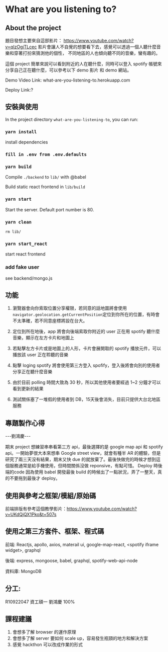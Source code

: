 # What are you listening to?
## About the project
題目發想主要來自這部影片：
https://www.youtube.com/watch?v=qIzOgjTLcec
影片會讓人不自覺的想要看下去，感覺可以透過一個人聽什麼音樂和穿著打扮來猜測他的個性，
不同地區的人也傾向聽不同的音樂，蠻有趣的。

這個 project 簡單來說可以看到附近的人在聽什麼，同時可以登入 spotify 帳號來分享自己正在聽什麼，可以參考以下 demo 影片 和 demo 網站。

Demo Video Link: what-are-you-listening-to.herokuapp.com

Deploy Link:?


## 安裝與使用

In the project directory `what-are-you-listening-to`, you can run:

### `yarn install`
install dependencies
### `fill in .env from .env.defaults`
### `yarn build`
Compile `./backend` to `lib/` with @babel

Build static react frontend in `lib/build`

### `yarn start`
Start the server. Default port number is 80.
### `yarn clean`
`rm lib/`
### `yarn start_react`
start react frontend

### add fake user
see backend/mongo.js

## 功能

1. 瀏覽器會向你索取位置分享權限，若同意的話地圖將會使用 `navigator.geolocation.getCurrentPosition`定位到你所在的位置，有時會不太準確，若不同意座標將設在台大。

2. 定位到所在地後，app 將會向後端索取你附近的 user 正在用 spotify 聽什麼音樂，顯示在左方卡片和地圖上

3. 若點擊左方卡片或是地圖上的人形，卡片會展開取的 spotify 播放元件，可以播放該 user 正在聆聽的音樂

4. 點擊 loging spotify 將會使用第三方登入 spofify，登入後將會向別的使用者分享正在聽什麼音樂

5. 由於目前 polling 時間大致為 30 秒，所以其他使用者要經過 1~2 分鐘才可以看到更新的結果

5. 測試關係塞了一堆假的使用者到 DB，15天後會消失，目前只提供大台北地區服務


## 專題製作心得
---劉鴻慶---

期末 project 想練習串串看第三方 api，最後選擇的是 google map api 和 spotify api。一開始夢很大本來想串 Google street view，就會有種半 AR 的體驗，但是研究了兩三天沒有結果，期末又快 due 的就放棄了。最後快做完的時候才想到這個服務通常是給手機使用，但時間關係沒做 reponsive，有點可惜。 Deploy 時後端的code 因為使用 babel 開發最後 build 的時候出了一點狀況，弄了一整天，真的不要拖到最後才 deploy。

## 使用與參考之框架/模組/原始碼
前端排版有參考這個教學影片：https://www.youtube.com/watch?v=UKdQjQX1Pko&t=507s
## 使用之第三方套件、框架、程式碼
前端: Reactjs, apollo, axios, materail ui, google-map-react, \<spotify iframe widget\>, graphql


後端: express, mongoose, babel, graphql, spotify-web-api-node


資料庫: MongoDB


## 分工:
R10922047 資工碩一 劉鴻慶 100%

## 課程建議
1. 會想多了解 browser 的運作原理
2. 會想多了解 server 要如何 scale up，容易發生瓶頸的地方和解決方案
3. 感覺 hackthon 可以改成作業的形式


 